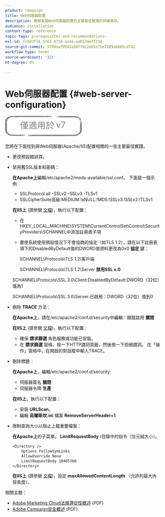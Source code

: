 ```yaml
---
product: campaign
title: Web伺服器配置
description: 瞭解有關Web伺服器配置的主要最佳實踐的詳細資訊。
audience: installation
content-type: reference
topic-tags: prerequisites-and-recommendations-
exl-id: fc0d3f16-5f62-473d-a1de-aab574eff734
source-git-commit: 3709aaf0543a50ff6c2e65a75e7189ab805cd742
workflow-type: tm+mt
source-wordcount: '321'
ht-degree: 0%

---
```


# Web伺服器配置 {#web-server-configuration}

![](../../assets/v7-only.svg)

您將在下面找到與Web伺服器(Apache/IIS)配置相關的一些主要最佳實踐。

* 更改預設錯誤頁。

* 禁用舊SSL版本和密碼：

   **在Apache上**&#x200B;編輯/etc/apache2/mods-available/ssl.conf。 下面是一個示例：

   * SSLProtocol all -SSLv2 -SSLv3 -TLSv1
   * SSLCipherSuite高級:MEDIUM:!aNULL:!MD5:!SSLv3:!SSLv2:!TLSv1

   **在IIS上** (請參閱 [文檔](https://support.microsoft.com/en-us/kb/245030))，執行以下配置：

   * 在HKEY_LOCAL_MACHINE\SYSTEM\CurrentControlSet\Control\SecurityProviders\SCHANNEL中添加註冊表子項
   * 要使系統使用預設情況下不會協商的協定（如TLS 1.2），請在以下註冊表項下的DisabledByDefault值的DWORD值資料更改為0x0 **協定** 鍵：

      SCHANNEL\Protocols\TLS 1.2\客戶端

      SCHANNEL\Protocols\TLS 1.2\Server
   **禁用SSL x.0**

   SCHANNEL\Protocols\SSL 3.0\Client:DisabledByDefault:DWORD（32位）值為1

   SCHANNEL\Protocols\SSL 3.0\Server:已啟用：DWORD（32位）值到0

* 刪除 **TRACE** 方法：

   **在Apache上**，請在/etc/apache2/conf.d/security中編輯：跟蹤啟用 **關閉**

   **在IIS上** (請參閱 [文檔](https://www.iis.net/configreference/system.webserver/security/requestfiltering/verbs))，執行以下配置：

   * 確保 **請求篩選** 角色服務或功能已安裝。
   * 在 **請求篩選** 窗格，按一下HTTP謂詞頁籤，然後按一下拒絕謂詞。 在「操作」窗格中，在開啟的對話框中輸入TRACE。

* 刪除標題：

   **在Apache上**，編輯/etc/apache2/conf.d/security:

   * 伺服器簽名 **關閉**
   * 伺服器令牌 **生產**

   **在IIS上**，執行以下配置：

   * 安裝 **URLScan**。
   * 編輯 **烏爾斯坎.ini** 檔案 **RemoveServerHeader=1**


* 限制查詢大小以阻止上載重要檔案：

   **在Apache上**&#x200B;的子菜單。 **LimitRequestBody** /目錄中的指令（位元組大小）。

   ```
   <Directory />
       Options FollowSymLinks
       AllowOverride None
       LimitRequestBody 10485760
   </Directory>
   ```

   **在IIS上** (請參閱 [文檔](https://www.iis.net/configreference/system.webserver/security/requestfiltering/requestlimits))，設定 **maxAllowedContentLength** （允許的最大內容長度）。

相關主題：

* [Adobe Marketing Cloud法規遵從性概述](https://experienceleague.adobe.com/docs/core-services/assets/Adobe-Marketing-Cloud-Privacy-and-Security-Overview.pdf) (PDF)
* [Adobe Campaign安全概述](https://www.adobe.com/content/dam/cc/en/security/pdfs/ADB-CampaignSecurity-WP.pdf) (PDF)
